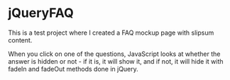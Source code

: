 # jQueryFAQ
This is a test project where I created a FAQ mockup page with slipsum content.

When you click on one of the questions, JavaScript looks at whether the answer is hidden or not - if it is, it will show it, and if not, it will hide it with fadeIn and fadeOut methods done in jQuery.
